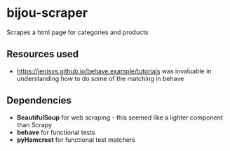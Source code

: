 # bijou-scraper

Scrapes a html page for categories and products

## Resources used

* https://jenisys.github.io/behave.example/tutorials was invaluable in understanding
how to do some of the matching in behave

## Dependencies

* **BeautifulSoup** for web scraping - this seemed like a lighter component than Scrapy
* **behave** for functional tests
* **pyHamcrest** for functional test matchers
